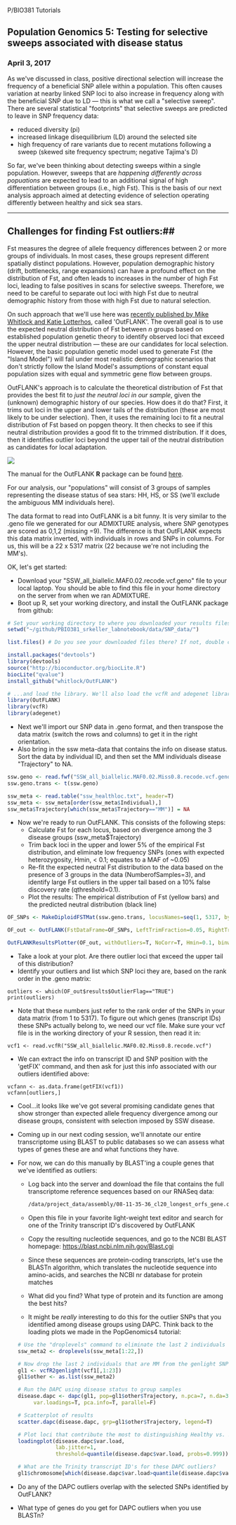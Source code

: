 P/BIO381 Tutorials

## Population Genomics 5: Testing for selective sweeps associated with disease status

### April 3, 2017 

As we've discussed in class, positive directional selection will increase the frequency of a beneficial SNP allele within a population. This often causes variation at nearby linked SNP loci to also increase in frequency along with the beneficial SNP due to LD — this is what we call a "selective sweep". There are several statistical "footprints" that selective sweeps are predicted to leave in SNP frequency data:

* reduced diversity (pi)
* increased linkage disequilibrium (LD) around the selected site
* high frequency of rare variants due to recent mutations following a sweep (skewed site frequency spectrum; negative Tajima's D)

So far, we've been thinking about detecting sweeps within a single population. However, sweeps that are *happening differently across popuations* are expected to lead to an additional signal of high differentiation between groups (i.e., high Fst). This is the basis of our next analysis approach aimed at detecting evidence of selection operating differently between healthy and sick sea stars.

------------------------------

## Challenges for finding Fst outliers:##

Fst measures the degree of allele frequency differences between 2 or more groups of individuals. In most cases, these groups represent different spatially distinct populations. However, population demographic history (drift, bottlenecks, range expansions) can have a profound effect on the distribution of Fst, and often leads to increases in the number of high Fst loci, leading to false positives in scans for selective sweeps. Therefore, we need to be careful to separate out loci with high Fst due to neutral demographic history from those with high Fst due to natural selection. 

On such approach that we'll use here was [recently published by Mike Whitlock and Katie Lotterhos](http://www.journals.uchicago.edu/doi/abs/10.1086/682949), called 'OutFLANK'. The overall goal is to use the expected neutral distribution of Fst between *n* groups based on established population genetic theory to identify observed loci that exceed the upper neutral distribution — these are our candidates for local selection. However, the basic population genetic model used to generate Fst  (the "Island Model") will fail under most realistic demographic scenarios that don't strictly follow the Island Model's assumptions of constant equal population sizes with equal and symmetric gene flow between groups. 

OutFLANK's approach is to calculate the theoretical distribution of Fst that provides the best fit to *just the neutral loci in our sample*, given the (unknown) demographic history of our species. How does it do that? First, it trims out loci in the upper and lower tails of the distribution (these are most likely to be under selection). Then, it uses the remaining loci to fit a neutral distribution of Fst based on popgen theory. It then checks to see if this neutral distribution provides a good fit to the trimmed distribution. If it does, then it identifies outlier loci beyond the upper tail of the neutral distribution as candidates for local adaptation. 

![](http://www.nature.com/scitable/content/ne0000/ne0000/ne0000/ne0000/15836493/f1_nosil.jpg)

The manual for the OutFLANK **R** package can be found [here](https://github.com/whitlock/OutFLANK/blob/master/OutFLANK%20readme.pdf).

For our analysis, our "populations" will consist of 3 groups of samples representing the disease status of sea stars: HH, HS, or SS (we'll exclude the ambiguous MM individuals here). 

The data format to read into OutFLANK is a bit funny. It is very similar to the .geno file we generated for our ADMIXTURE analysis, where SNP genotypes are scored as 0,1,2 (missing =9). The difference is that OutFLANK expects this data matrix inverted, with individuals in rows and SNPs in columns. For us, this will be a 22 x 5317 matrix (22 because we're not including the MM's).



OK, let's get started:

* Download your "SSW_all_biallelic.MAF0.02.recode.vcf.geno" file to your local laptop. You should be able to find this file in your home directory on the server from when we ran ADMIXTURE.
* Boot up R, set your working directory, and install the OutFLANK package from github:

```R
# Set your working directory to where you downloaded your results files:
setwd("~/github/PBIO381_srkeller_labnotebook/data/SNP_data/")

list.files() # Do you see your downloaded files there? If not, double check to make sure you've set your working directory to the right spot

install.packages("devtools")
library(devtools)
source("http://bioconductor.org/biocLite.R")
biocLite("qvalue")
install_github("whitlock/OutFLANK")

# ...and load the library. We'll also load the vcfR and adegenet libraries that we'll need later in the tutorial
library(OutFLANK)
library(vcfR)
library(adegenet)
```

* Next we'll import our SNP data in .geno format, and then transpose the data matrix (switch the rows and columns) to get it in the right orientation. 
* Also bring in the ssw meta-data that contains the info on disease status. Sort the data by individual ID, and then set the MM individuals disease "Trajectory" to NA. 

```R
ssw.geno <- read.fwf("SSW_all_biallelic.MAF0.02.Miss0.8.recode.vcf.geno", width=rep(1,24))
ssw.geno.trans <- t(ssw.geno)

ssw_meta <- read.table("ssw_healthloc.txt", header=T)
ssw_meta <- ssw_meta[order(ssw_meta$Individual),]
ssw_meta$Trajectory[which(ssw_meta$Trajectory=="MM")] = NA
```

* Now we're ready to run OutFLANK. This consists of the following steps:
  * Calculate Fst for each locus, based on divergence among the 3 disease groups (ssw_meta$Trajectory)
  * Trim back loci in the upper and lower 5% of the empirical Fst distribution, and eliminate low frequency SNPs (ones with expected heterozygosity, Hmin, < 0.1; equates to a MAF of ~0.05)
  * Re-fit the expected neutral Fst distribution to the data based on the presence of 3 groups in the data (NumberofSamples=3), and identify large Fst outliers in the upper tail based on a 10% false discovery rate (qthreshold=0.1). 
  * Plot the results: The empirical distribution of Fst (yellow bars) and the predicted neutral distribution (black line)

```R
OF_SNPs <- MakeDiploidFSTMat(ssw.geno.trans, locusNames=seq(1, 5317, by=1), popNames=ssw_meta$Trajectory)

OF_out <- OutFLANK(FstDataFrame=OF_SNPs, LeftTrimFraction=0.05, RightTrimFraction=0.05, Hmin=0.1, NumberOfSamples=3, qthreshold=0.1)

OutFLANKResultsPlotter(OF_out, withOutliers=T, NoCorr=T, Hmin=0.1, binwidth=0.005, titletext="Scan for local selective sweeps among disease groups: HH, HS, and SS")
```

* Take a look at your plot. Are there outlier loci that exceed the upper tail of this distribution?
* Identify your outliers and list which SNP loci they are, based on the rank order in the .geno matrix:

```
outliers <- which(OF_out$results$OutlierFlag=="TRUE")
print(outliers)
```

* Note that these numbers just refer to the rank order of the SNPs in your data matrix (from 1 to 5317). To figure out which genes (transcript IDs) these SNPs actually belong to, we need our vcf file. Make sure your vcf file is in the working directory of your R session, then read it in:

```
vcf1 <- read.vcfR("SSW_all_biallelic.MAF0.02.Miss0.8.recode.vcf")
```

* We can extract the info on transcript ID and SNP position with the 'getFIX' command, and then ask for just this info associated with our outliers identified above:

```
vcfann <- as.data.frame(getFIX(vcf1))
vcfann[outliers,]
```

* Cool…it looks like we've got several promising candidate genes that show stronger than expected allele frequency divergence among our disease groups, consistent with selection imposed by SSW disease. 

* Coming up in our next coding session, we'll annotate our entire transcriptome using BLAST to public databases so we can assess what types of genes these are and what functions they have. 

* For now, we can do this manually by BLAST'ing a couple genes that we've identified as outliers:

  * Log back into the server and download the file that contains the full transcriptome reference sequences based on our RNASeq data:

    ```bash
    /data/project_data/assembly/08-11-35-36_cl20_longest_orfs_gene.cds
    ```

  * Open this file in your favorite light-weight text editor and search for one of the Trinity transcript ID's discovered by OutFLANK

  * Copy the resulting nucleotide sequences, and go to the NCBI BLAST homepage: https://blast.ncbi.nlm.nih.gov/Blast.cgi

  * Since these sequences are protein-coding transcripts, let's use the BLASTn algorithm, which translates the nucleotide sequence into amino-acids, and searches the NCBI nr database for protein matches

  * What did you find? What type of protein and its function are among the best hits?

  * It might be *really* interesting to do this for the outlier SNPs that you identified among disease groups using DAPC. Think back to the loading plots we made in the PopGenomics4 tutorial:

  ```R
  # Use the "droplevels" command to eliminate the last 2 individuals with "MM" and ensure there are only 3 disease categories; call this a new dataframe 'ssw_meta2'
  ssw_meta2 <- droplevels(ssw_meta[1:22,])

  # Now drop the last 2 individuals that are MM from the genlight SNP data. Note, the vcf object has an extra column in front, so you have to go to column 23 to get the first 22 individuals.
  gl1 <- vcfR2genlight(vcf1[,1:23])
  gl1$other <- as.list(ssw_meta2)

  # Run the DAPC using disease status to group samples
  disease.dapc <- dapc(gl1, pop=gl1$other$Trajectory, n.pca=7, n.da=3,
       var.loadings=T, pca.info=T, parallel=F)

  # Scatterplot of results
  scatter.dapc(disease.dapc, grp=gl1$other$Trajectory, legend=T)

  # Plot loci that contribute the most to distinguishing Healthy vs. Sick individuals (upper 0.1% of loadings)
  loadingplot(disease.dapc$var.load, 
              lab.jitter=1, 
              threshold=quantile(disease.dapc$var.load, probs=0.999))

  # What are the Trinity transcript ID's for these DAPC outliers?
  gl1$chromosome[which(disease.dapc$var.load>quantile(disease.dapc$var.load, 0.999))]
  ```

* Do any of the DAPC outliers overlap with the selected SNPs identified by OutFLANK? 

* What type of genes do you get for DAPC outliers when you use BLASTn?